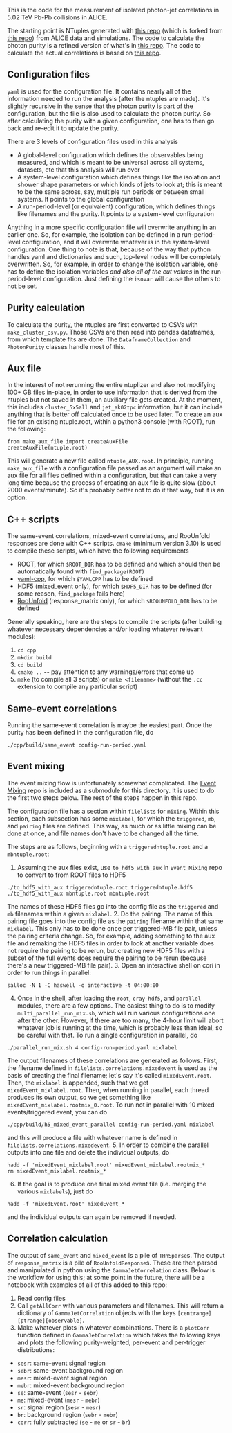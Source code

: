 This is the code for the measurement of isolated photon-jet correlations in 5.02 TeV Pb-Pb collisions in ALICE.

The starting point is NTuples generated with [this repo](https://github.com/alwina/ntuple-gj) (which is forked from [this repo](https://github.com/yslai/ntuple-gj)) from ALICE data and simulations. The code to calculate the photon purity is a refined version of what's in [this repo](https://github.berkeley.edu/alwina/photon-correlations). The code to calculate the actual correlations is based on [this repo](https://github.com/ftoralesacosta/GH_Correlations).

## Configuration files
`yaml` is used for the configuration file. It contains nearly all of the information needed to run the analysis (after the ntuples are made). It's slightly recursive in the sense that the photon purity is part of the configuration, but the file is also used to calculate the photon purity. So after calculating the purity with a given configuration, one has to then go back and re-edit it to update the purity.

There are 3 levels of configuration files used in this analysis
- A global-level configuration which defines the observables being measured, and which is meant to be universal across all systems, datasets, etc that this analysis will run over
- A system-level configuration which defines things like the isolation and shower shape parameters or which kinds of jets to look at; this is meant to be the same across, say, multiple run periods or between small systems. It points to the global configuration
- A run-period-level (or equivalent) configuration, which defines things like filenames and the purity. It points to a system-level configuration

Anything in a more specific configuration file will overwrite anything in an earlier one. So, for example, the isolation can be defined in a run-period-level configuration, and it will overwrite whatever is in the system-level configuration. One thing to note is that, because of the way that python handles yaml and dictionaries and such, top-level nodes will be completely overwritten. So, for example, in order to change the isolation variable, one has to define the isolation variables *and also all of the cut values* in the run-period-level configuration. Just defining the `isovar` will cause the others to not be set.

## Purity calculation
To calculate the purity, the ntuples are first converted to CSVs with `make_cluster_csv.py`. Those CSVs are then read into pandas dataframes, from which template fits are done. The `DataframeCollection` and `PhotonPurity` classes handle most of this.

## Aux file
In the interest of not rerunning the entire ntuplizer and also not modifying 100+ GB files in-place, in order to use information that is derived from the ntuples but not saved in them, an auxiliary file gets created. At the moment, this includes `cluster_5x5all` and `jet_ak02tpc` information, but it can include anything that is better off calculated once to be used later. To create an aux file for an existing ntuple.root, within a python3 console (with ROOT), run the following:
```
from make_aux_file import createAuxFile
createAuxFile(ntuple.root)
```
This will generate a new file called `ntuple_AUX.root`. In principle, running `make_aux_file` with a configuration file passed as an argument will make an aux file for all files defined within a configuration, but that can take a very long time because the process of creating an aux file is quite slow (about 2000 events/minute). So it's probably better not to do it that way, but it is an option.

## C++ scripts
The same-event correlations, mixed-event correlations, and RooUnfold responses are done with C++ scripts. `cmake` (minimum version 3.10) is used to compile these scripts, which have the following requirements
- ROOT, for which `$ROOT_DIR` has to be defined and which should then be automatically found with `find_package(ROOT)`
- [yaml-cpp](https://github.com/jbeder/yaml-cpp), for which `$YAMLCPP` has to be defined
- HDF5 (mixed_event only), for which `$HDF5_DIR` has to be defined (for some reason, `find_package` fails here)
- [RooUnfold](https://gitlab.cern.ch/RooUnfold/RooUnfold) (response_matrix only), for which `$ROOUNFOLD_DIR` has to be defined

Generally speaking, here are the steps to compile the scripts (after building whatever necessary dependencies and/or loading whatever relevant modules):
1. `cd cpp`
2. `mkdir build`
3. `cd build`
4. `cmake ..` -- pay attention to any warnings/errors that come up
5. `make` (to compile all 3 scripts) or `make <filename>` (without the `.cc` extension to compile any particular script)

## Same-event correlations
Running the same-event correlation is maybe the easiest part. Once the purity has been defined in the configuration file, do
```
./cpp/build/same_event config-run-period.yaml
```

## Event mixing
The event mixing flow is unfortunately somewhat complicated. The [Event Mixing](https://github.com/ftoralesacosta/Event_Mixing) repo is included as a submodule for this directory. It is used to do the first two steps below. The rest of the steps happen in this repo.

The configuration file has a section within `filelists` for `mixing`. Within this section, each subsection has some `mixlabel`, for which the `triggered`, `mb`, and `pairing` files are defined. This way, as much or as little mixing can be done at once, and file names don't have to be changed all the time.

The steps are as follows, beginning with a `triggeredntuple.root` and a `mbntuple.root`:
1. Assuming the aux files exist, use `to_hdf5_with_aux` in `Event_Mixing` repo to convert to from ROOT files to HDF5
```
./to_hdf5_with_aux triggeredntuple.root triggeredntuple.hdf5
./to_hdf5_with_aux mbntuple.root mbntuple.root
```
The names of these HDF5 files go into the config file as the `triggered` and `mb` filenames within a given `mixlabel`.
2. Do the pairing. The name of this pairing file goes into the config file as the `pairing` filename within that same `mixlabel`. This only has to be done once per triggered-MB file pair, unless the pairing criteria change. So, for example, adding something to the aux file and remaking the HDF5 files in order to look at another variable does not require the pairing to be rerun, but creating new HDF5 files with a subset of the full events does require the pairing to be rerun (because there's a new triggered-MB file pair).
3. Open an interactive shell on cori in order to run things in parallel:
```
salloc -N 1 -C haswell -q interactive -t 04:00:00
```
4. Once in the shell, after loading the `root`, `cray-hdf5`, and `parallel` modules, there are a few options. The easiest thing to do is to modify `multi_parallel_run_mix.sh`, which will run various configurations one after the other. However, if there are too many, the 4-hour limit will abort whatever job is running at the time, which is probably less than ideal, so be careful with that. To run a single configuration in parallel, do
```
./parallel_run_mix.sh 4 config-run-period.yaml mixlabel
```
The output filenames of these correlations are generated as follows. First, the filename defined in `filelists.correlations.mixedevent` is used as the basis of creating the final filename; let's say it's called `mixedEvent.root`. Then, the `mixlabel` is appended, such that we get `mixedEvent_mixlabel.root`. Then, when running in parallel, each thread produces its own output, so we get something like `mixedEvent_mixlabel.rootmix_0.root`.
To run not in parallel with 10 mixed events/triggered event, you can do
```
./cpp/build/h5_mixed_event_parallel config-run-period.yaml mixlabel
```
and this will produce a file with whatever name is defined in `filelists.correlations.mixedevent`.
5. In order to combine the parallel outputs into one file and delete the individual outputs, do
```
hadd -f 'mixedEvent_mixlabel.root' mixedEvent_mixlabel.rootmix_*
rm mixedEvent_mixlabel.rootmix_*
```
6. If the goal is to produce one final mixed event file (i.e. merging the various `mixlabels`), just do
```
hadd -f 'mixedEvent.root' mixedEvent_*
```
and the individual outputs can again be removed if needed.

## Correlation calculation
The output of `same_event` and `mixed_event` is a pile of `THnSparse`s. The output of `response_matrix` is a pile of `RooUnfoldResponse`s. These are then parsed and manipulated in python using the `GammaJetCorrelation` class. Below is the workflow for using this; at some point in the future, there will be a notebook with examples of all of this added to this repo:
1. Read config files
2. Call `getAllCorr` with various parameters and filenames. This will return a dictionary of `GammaJetCorrelation` objects with the keys `[centrange][ptrange][observable]`.
3. Make whatever plots in whatever combinations. There is a `plotCorr` function defined in `GammaJetCorrelation` which takes the following keys and plots the following purity-weighted, per-event and per-trigger distributions:
  - `sesr`: same-event signal region
  - `sebr`: same-event background region
  - `mesr`: mixed-event signal region
  - `mebr`: mixed-event background region
  - `se`: same-event (`sesr` - `sebr`)
  - `me`: mixed-event (`mesr` - `mebr`)
  - `sr`: signal region (`sesr` - `mesr`)
  - `br`: background region (`sebr` - `mebr`)
  - `corr`: fully subtracted (`se` - `me` or `sr` - `br`)
